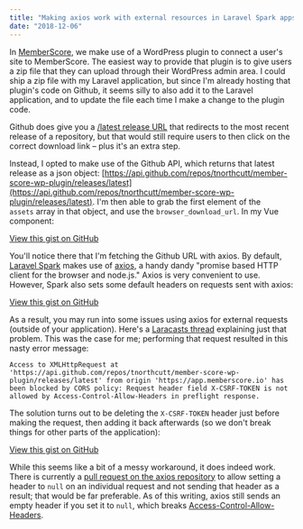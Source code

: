 ```yaml
---
title: "Making axios work with external resources in Laravel Spark apps"
date: "2018-12-06"
---
```


In [MemberScore](https://memberscore.io), we make use of a WordPress plugin to connect a user's site to MemberScore. The easiest way to provide that plugin is to give users a zip file that they can upload through their WordPress admin area. I could ship a zip file with my Laravel application, but since I'm already hosting that plugin's code on Github, it seems silly to also add it to the Laravel application, and to update the file each time I make a change to the plugin code.

Github does give you a [/latest release URL](https://github.com/tnorthcutt/member-score-wp-plugin/releases/latest) that redirects to the most recent release of a repository, but that would still require users to then click on the correct download link – plus it's an extra step.

Instead, I opted to make use of the Github API, which returns that latest release as a json object: [https://api.github.com/repos/tnorthcutt/member-score-wp-plugin/releases/latest](https://api.github.com/repos/tnorthcutt/member-score-wp-plugin/releases/latest). I'm then able to grab the first element of the `assets` array in that object, and use the `browser_download_url`. In my Vue component:

<script src="https://gist.github.com/tnorthcutt/9ee01af0f3d7f5684ad6b7172c98a658.js"></script>

[View this gist on GitHub](https://gist.github.com/tnorthcutt/9ee01af0f3d7f5684ad6b7172c98a658)

You'll notice there that I'm fetching the Github URL with axios. By default, [Laravel Spark](https://spark.laravel.com/) makes use of [axios](https://github.com/axios/axios), a handy dandy "promise based HTTP client for the browser and node.js." Axios is very convenient to use. However, Spark also sets some default headers on requests sent with axios:

<script src="https://gist.github.com/tnorthcutt/84a5a4b26d69aea91c25310c65568d56.js"></script>

[View this gist on GitHub](https://gist.github.com/tnorthcutt/84a5a4b26d69aea91c25310c65568d56)

As a result, you may run into some issues using axios for external requests (outside of your application). Here's a [Laracasts thread](https://laracasts.com/discuss/channels/javascript/axios-without-csrf-and-requested-with-headers) explaining just that problem. This was the case for me; performing that request resulted in this nasty error message:

```
Access to XMLHttpRequest at 'https://api.github.com/repos/tnorthcutt/member-score-wp-plugin/releases/latest' from origin 'https://app.memberscore.io' has been blocked by CORS policy: Request header field X-CSRF-TOKEN is not allowed by Access-Control-Allow-Headers in preflight response.
```

The solution turns out to be deleting the `X-CSRF-TOKEN` header just before making the request, then adding it back afterwards (so we don't break things for other parts of the application):

<script src="https://gist.github.com/tnorthcutt/2a0dd75fc6dc8f5defc05605009bf41b.js"></script>

[View this gist on GitHub](https://gist.github.com/tnorthcutt/2a0dd75fc6dc8f5defc05605009bf41b)

While this seems like a bit of a messy workaround, it does indeed work. There is currently a [pull request on the axios repository](https://github.com/axios/axios/pull/1845) to allow setting a header to `null` on an individual request and not sending that header as a result; that would be far preferable. As of this writing, axios still sends an empty header if you set it to `null`, which breaks [Access-Control-Allow-Headers](https://developer.mozilla.org/en-US/docs/Web/HTTP/Headers/Access-Control-Allow-Headers).
